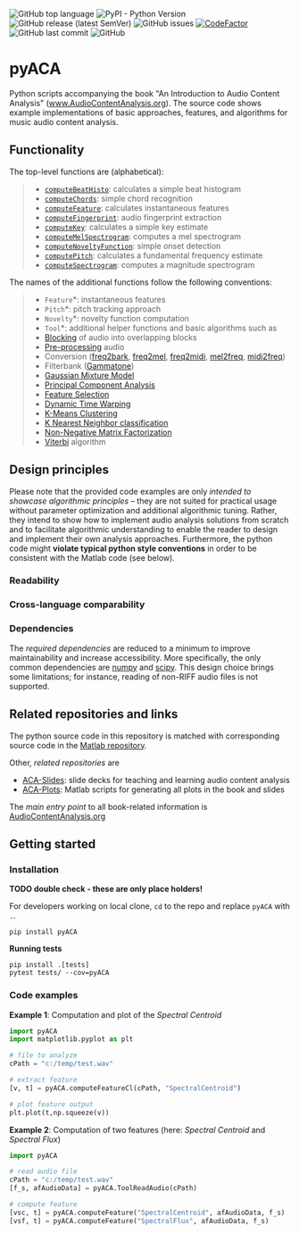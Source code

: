 ![GitHub top language](https://img.shields.io/github/languages/top/alexanderlerch/pyACA)
![PyPI - Python Version](https://img.shields.io/pypi/pyversions/pyACA)
![GitHub release (latest SemVer)](https://img.shields.io/github/v/release/alexanderlerch/pyACA)
![GitHub issues](https://img.shields.io/github/issues-raw/alexanderlerch/pyACA)
[![CodeFactor](https://www.codefactor.io/repository/github/alexanderlerch/pyaca/badge)](https://www.codefactor.io/repository/github/alexanderlerch/pyaca)
![GitHub last commit](https://img.shields.io/github/last-commit/alexanderlerch/pyACA)
![GitHub](https://img.shields.io/github/license/alexanderlerch/pyACA)

# pyACA
Python scripts accompanying the book "An Introduction to Audio Content 
Analysis" (www.AudioContentAnalysis.org). The source code shows example implementations of basic approaches, features, and algorithms for music audio content analysis.

## Functionality

The top-level functions are (alphabetical):
> - [`computeBeatHisto`](https://github.com/alexanderlerch/pyACA/blob/master/pyACA/computeBeatHisto.py): calculates a simple beat histogram
> - [`computeChords`](https://github.com/alexanderlerch/pyACA/blob/master/pyACA/computeChords.py): simple chord recognition
> - [`computeFeature`](https://github.com/alexanderlerch/pyACA/blob/master/pyACA/computeFeature.py): calculates instantaneous features 
> - [`computeFingerprint`](https://github.com/alexanderlerch/pyACA/blob/master/pyACA/computeFingerprint.py): audio fingerprint extraction 
> - [`computeKey`](https://github.com/alexanderlerch/pyACA/blob/master/pyACA/computeKey.py): calculates a simple key estimate
> - [`computeMelSpectrogram`](https://github.com/alexanderlerch/pyACA/blob/master/pyACA/computeMelSpectrogram.py): computes a mel spectrogram
> - [`computeNoveltyFunction`](https://github.com/alexanderlerch/pyACA/blob/master/pyACA/computeNoveltyFunction.py): simple onset detection
> - [`computePitch`](https://github.com/alexanderlerch/pyACA/blob/master/pyACA/computePitch.py): calculates a fundamental frequency estimate
> - [`computeSpectrogram`](https://github.com/alexanderlerch/pyACA/blob/master/pyACA/computeSpectrogram.py): computes a magnitude spectrogram

The names of the additional functions follow the following 
conventions:
> - `Feature`*: instantaneous features
> - `Pitch`*: pitch tracking approach
> - `Novelty`*: novelty function computation
> - `Tool`*: additional helper functions and basic algorithms such as 
>  - [Blocking](https://github.com/alexanderlerch/pyACA/blob/master/pyACA/ToolBlockAudio.py) of audio into overlapping blocks
>  - [Pre-processing](https://github.com/alexanderlerch/pyACA/blob/master/pyACA/ToolPreprocAudio.py) audio
>  - Conversion ([freq2bark](https://github.com/alexanderlerch/pyACA/blob/master/pyACA/ToolFreq2Bark.py), [freq2mel](https://github.com/alexanderlerch/pyACA/blob/master/pyACA/ToolFreq2Mel.py), [freq2midi](https://github.com/alexanderlerch/pyACA/blob/master/pyACA/ToolFreq2Midi.py), [mel2freq](https://github.com/alexanderlerch/pyACA/blob/master/pyACA/Mel2Freq.py), [midi2freq](https://github.com/alexanderlerch/pyACA/blob/master/pyACA/ToolMidi2Freq.py))
>  - Filterbank ([Gammatone](https://github.com/alexanderlerch/pyACA/blob/master/pyACA/ToolGammatoneFb.py))
>  - [Gaussian Mixture Model](https://github.com/alexanderlerch/pyACA/blob/master/pyACA/ToolGmm.py)
>  - [Principal Component Analysis](https://github.com/alexanderlerch/pyACA/blob/master/pyACA/ToolPca.py)
>  - [Feature Selection](https://github.com/alexanderlerch/pyACA/blob/master/pyACA/ToolSeqFeatureSel.py)
>  - [Dynamic Time Warping](https://github.com/alexanderlerch/pyACA/blob/master/pyACA/ToolSimpleDtw.py)
>  - [K-Means Clustering](https://github.com/alexanderlerch/pyACA/blob/master/pyACA/ToolSimpleKmeans.py)
>  - [K Nearest Neighbor classification](https://github.com/alexanderlerch/pyACA/blob/master/pyACA/ToolSimpleKnn.py)
>  - [Non-Negative Matrix Factorization](https://github.com/alexanderlerch/pyACA/blob/master/pyACA/ToolSimpleNmf.py)
>  - [Viterbi](https://github.com/alexanderlerch/pyACA/blob/master/pyACA/ToolViterbi.py) algorithm


## Design principles
Please note that the provided code examples are only _intended to showcase 
algorithmic principles_ – they are not suited for practical usage without 
parameter optimization and additional algorithmic tuning. Rather, they intend to show how to implement audio analysis solutions from scratch and to facilitate algorithmic understanding to enable the reader to design and implement their own analysis approaches. Furthermore,
the python code might **violate typical python style conventions** in order to
be consistent with the Matlab code (see below).
### Readability
### Cross-language comparability
### Dependencies
The _required dependencies_ are reduced to a minimum to improve maintainability and increase accessibility. More specifically, the only common dependencies are [numpy](https://numpy.org/) and [scipy](https://scipy.org/). This design choice brings some limitations; for instance, reading of non-RIFF audio files is not supported.  

## Related repositories and links
The python source code in this repository is matched with corresponding source code in the [Matlab repository](https://www.github.com/alexanderlerch/ACA-Code).

Other, _related repositories_ are
* [ACA-Slides](https://www.github.com/alexanderlerch/ACA-Slides): slide decks for teaching and learning audio content analysis
* [ACA-Plots](https://www.github.com/alexanderlerch/ACA-Plots): Matlab scripts for generating all plots in the book and slides

The _main entry point_ to all book-related information is [AudioContentAnalysis.org](https://www.AudioContentAnalysis.org)

## Getting started
### Installation
**TODO double check - these are only place holders!**

For developers working on local clone, `cd` to the repo and replace `pyACA` with `.`. 

```console
pip install pyACA 
```
**Running tests**
```
pip install .[tests]
pytest tests/ --cov=pyACA
```

### Code examples

**Example 1**: Computation and plot of the _Spectral Centroid_

```python
import pyACA
import matplotlib.pyplot as plt 

# file to analyze
cPath = "c:/temp/test.wav"

# extract feature
[v, t] = pyACA.computeFeatureCl(cPath, "SpectralCentroid")

# plot feature output
plt.plot(t,np.squeeze(v))
```
**Example 2**: Computation of two features (here: _Spectral Centroid_ and _Spectral Flux_)

```python
import pyACA

# read audio file
cPath = "c:/temp/test.wav"
[f_s, afAudioData] = pyACA.ToolReadAudio(cPath)

# compute feature
[vsc, t] = pyACA.computeFeature("SpectralCentroid", afAudioData, f_s)
[vsf, t] = pyACA.computeFeature("SpectralFlux", afAudioData, f_s)
```


